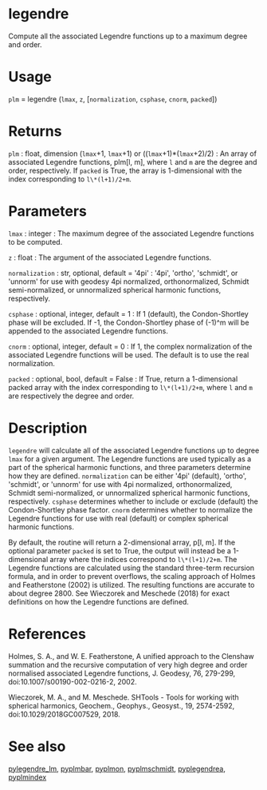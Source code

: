 # legendre

Compute all the associated Legendre functions up to a maximum degree and order.

# Usage

`plm` = legendre (`lmax`, `z`, [`normalization`, `csphase`, `cnorm`, `packed`])

# Returns

`plm` : float, dimension (`lmax`+1, `lmax`+1) or ((`lmax`+1)\*(`lmax`+2)/2)
:   An array of associated Legendre functions, plm[l, m], where `l` and `m` are the degree and order, respectively. If `packed` is True, the array is 1-dimensional with the index corresponding to `l\*(l+1)/2+m`.

# Parameters

`lmax` : integer
:   The maximum degree of the associated Legendre functions to be computed.

`z` : float
:   The argument of the associated Legendre functions.

`normalization` : str, optional, default = '4pi'
:   '4pi', 'ortho', 'schmidt', or 'unnorm' for use with geodesy 4pi normalized, orthonormalized, Schmidt semi-normalized, or unnormalized spherical harmonic functions, respectively.

`csphase` : optional, integer, default = 1
:   If 1 (default), the Condon-Shortley phase will be excluded. If -1, the Condon-Shortley phase of (-1)^m will be appended to the associated Legendre functions.

`cnorm` : optional, integer, default = 0
:   If 1, the complex normalization of the associated Legendre functions will be used. The default is to use the real normalization.

`packed` : optional, bool, default = False
:   If True, return a 1-dimensional packed array with the index corresponding to `l\*(l+1)/2+m`, where `l` and `m` are respectively the degree and order.

# Description

`legendre` will calculate all of the associated Legendre functions up to degree `lmax` for a given argument. The Legendre functions are used typically as a part of the spherical harmonic functions, and three parameters determine how they are defined. `normalization` can be either '4pi' (default), 'ortho', 'schmidt', or 'unnorm' for use with 4pi normalized, orthonormalized, Schmidt semi-normalized, or unnormalized spherical harmonic functions, respectively. `csphase` determines whether to include or exclude (default) the Condon-Shortley phase factor. `cnorm` determines whether to normalize the Legendre functions for use with real (default) or complex spherical harmonic functions.

By default, the routine will return a 2-dimensional array, p[l, m]. If the optional parameter `packed` is set to True, the output will instead be a 1-dimensional array where the indices correspond to `l\*(l+1)/2+m`. The Legendre functions are calculated using the standard three-term recursion formula, and in order to prevent overflows, the scaling approach of Holmes and Featherstone (2002) is utilized. The resulting functions are accurate to about degree 2800. See Wieczorek and Meschede (2018) for exact definitions on how the Legendre functions are defined.

# References

Holmes, S. A., and W. E. Featherstone, A unified approach to the Clenshaw summation and the recursive computation of very high degree and order normalised associated Legendre functions, J. Geodesy, 76, 279-299, doi:10.1007/s00190-002-0216-2, 2002.

Wieczorek, M. A., and M. Meschede. SHTools - Tools for working with spherical harmonics, Geochem., Geophys., Geosyst., 19, 2574-2592, doi:10.1029/2018GC007529, 2018.

# See also

[pylegendre_lm](pylegendre_lm.html), [pyplmbar](pyplmbar.html), [pyplmon](pyplmon.html), [pyplmschmidt](pyplmschmidt.html), [pyplegendrea](pyplegendrea.html), [pyplmindex](pyplmindex.html)

